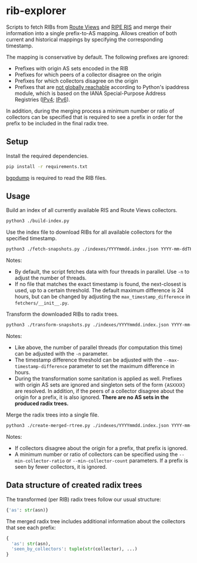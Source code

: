 # rib-explorer

Scripts to fetch RIBs from [Route Views](http://routeviews.org/) and [RIPE
RIS](https://ris.ripe.net/docs/20_raw_data_mrt.html) and merge their information into a single
prefix-to-AS mapping. Allows creation of both current and historical mappings by specifying the
corresponding timestamp.

The mapping is conservative by default. The following prefixes are ignored:

- Prefixes with origin AS sets encoded in the RIB
- Prefixes for which peers of a collector disagree on the origin
- Prefixes for which collectors disagree on the origin
- Prefixes that are
  [not globally reachable](https://docs.python.org/3/library/ipaddress.html?highlight=ipaddress#ipaddress.IPv4Address.is_global)
  according to Python's ipaddress module, which is based on the IANA Special-Purpose Address
  Registries
  ([IPv4](https://www.iana.org/assignments/iana-ipv4-special-registry/iana-ipv4-special-registry.xhtml);
   [IPv6](https://www.iana.org/assignments/iana-ipv6-special-registry/iana-ipv6-special-registry.xhtml)).

In addition, during the merging process a minimum number or ratio of collectors can be
specified that is required to see a prefix in order for the prefix to be included in the
final radix tree.

## Setup

Install the required dependencies.

```bash
pip install -r requirements.txt
```

[bgpdump](https://github.com/RIPE-NCC/bgpdump) is required to read the RIB files.

## Usage

Build an index of all currently available RIS and Route Views collectors.

```bash
python3 ./build-index.py
```

Use the index file to download RIBs for all available collectors for the specified
timestamp.

```bash
python3 ./fetch-snapshots.py ./indexes/YYYYmmdd.index.json YYYY-mm-ddTHH:MM
```

Notes:

- By default, the script fetches data with four threads in parallel. Use `-n` to adjust
  the number of threads.
- If no file that matches the exact timestamp is found, the next-closest is used, up to
  a certain threshold. The default maximum difference is 24 hours, but can be changed by adjusting
  the `max_timestamp_difference` in `fetchers/__init__.py`.

Transform the downloaded RIBs to radix trees.

```bash
python3 ./transform-snapshots.py ./indexes/YYYYmmdd.index.json YYYY-mm-ddTHH:MM
```

Notes:

- Like above, the number of parallel threads (for computation this time) can be adjusted
  with the `-n` parameter.
- The timestamp difference threshold can be adjusted with the
  `--max-timestamp-difference` parameter to set the maximum difference in hours.
- During the transformation some sanitation is applied as well. Prefixes with origin AS
  sets are ignored and singleton sets of the form `{ASXXXX}` are resolved. In addition,
  if the peers of a collector disagree about the origin for a prefix, it is also
  ignored. **There are no AS sets in the produced radix trees.**

Merge the radix trees into a single file.

```bash
python3 ./create-merged-rtree.py ./indexes/YYYYmmdd.index.json YYYY-mm-ddTHH:MM output.pickle.bz2
```

Notes:

- If collectors disagree about the origin for a prefix, that prefix is ignored.
- A minimum number or ratio of collectors can be specified using the
  `--min-collector-ratio` or `--min-collector-count` parameters. If a prefix is seen by
  fewer collectors, it is ignored.

## Data structure of created radix trees

The transformed (per RIB) radix trees follow our usual structure:

```python
{'as': str(asn)}
```

The merged radix tree includes additional information about the collectors that see each
prefix:

```python
{
  'as': str(asn),
  'seen_by_collectors': tuple(str(collector), ...)
}
```
